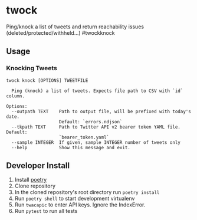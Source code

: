 # twock

Ping/knock a list of tweets and return reachability issues (deleted/protected/withheld...) #twockknock

## Usage

### Knocking Tweets

```
twock knock [OPTIONS] TWEETFILE

  Ping (knock) a list of tweets. Expects file path to CSV with `id` column.

Options:
  --outpath TEXT    Path to output file, will be prefixed with today's date.
                    Default: `errors.ndjson`
  --tkpath TEXT     Path to Twitter API v2 bearer token YAML file. Default:
                    `bearer_token.yaml`
  --sample INTEGER  If given, sample INTEGER number of tweets only
  --help            Show this message and exit.
```

## Developer Install

1. Install [poetry](https://python-poetry.org/docs/#installation)
2. Clone repository
3. In the cloned repository's root directory run `poetry install`
4. Run `poetry shell` to start development virtualenv
5. Run `twacapic` to enter API keys. Ignore the IndexError.
6. Run `pytest` to run all tests
